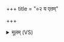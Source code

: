 +++
title = "०२ य एतम्"

+++
<details><summary>मूलम् (VS)</summary>

य ए॒तं दे॒वमे॑क॒वृतं॒ वेद॑ ॥
</details>